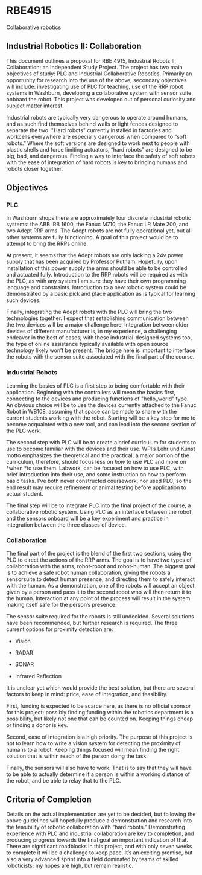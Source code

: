 # RBE4915
Collaborative robotics

## Industrial Robotics II: Collaboration

This document outlines a proposal for RBE 4915, Industrial Robots II: Collaboration; an Independent Study Project. The project has two main objectives of study: PLC and Industrial Collaborative Robotics. Primarily an opportunity for research into the use of the above, secondary objectives will include: investigating use of PLC for teaching, use of the RRP robot systems in Washburn, developing a collaborative system with sensor suite onboard the robot. This project was developed out of personal curiosity and subject matter interest.

Industrial robots are typically very dangerous to operate around humans, and as such find themselves behind walls or light fences designed to separate the two. "Hard robots" currently installed in factories and workcells everywhere are especially dangerous when compared to “soft robots.” Where the soft versions are designed to work next to people with plastic shells and force limiting actuators, “hard robots” are designed to be big, bad, and dangerous. Finding a way to interface the safety of soft robots with the ease of integration of hard robots is key to bringing humans and robots closer together.

## Objectives

### PLC

In Washburn shops there are approximately four discrete industrial robotic systems: the ABB IRB 1600, the Fanuc M710, the Fanuc LR Mate 200, and two Adept RRP arms. The Adept robots are not fully operational yet, but all other systems are fully functioning. A goal of this project would be to attempt to bring the RRPs online.

At present, it seems that the Adept robots are only lacking a 24v power supply that has been acquired by Professor Putnam. Hopefully, upon installation of this power supply the arms should be able to be controlled and actuated fully. Introduction to the RRP robots will be required as with the PLC, as with any system I am sure they have their own programming language and constraints. Introduction to a new robotic system could be demonstrated by a basic pick and place application as is typical for learning such devices. 

Finally, integrating the Adept robots with the PLC will bring the two technologies together. I expect that establishing communication between the two devices will be a major challenge here. Integration between older devices of different manufacturer is, in my experience, a challenging endeavor in the best of cases; with these industrial-designed systems too, the type of online assistance typically available with open source technology likely won’t be present. The bridge here is important to interface the robots with the sensor suite associated with the final part of the course.

### Industrial Robots

Learning the basics of PLC is a first step to being comfortable with their application. Beginning with the controllers will mean the basics first, connecting to the devices and producing functions of "hello_world" type. An obvious choice will be to use the devices currently attached to the Fanuc Robot in WB108, assuming that space can be made to share with the current students working with the robot. Starting will be a key step for me to become acquainted with a new tool, and can lead into the second section of the PLC work.

The second step with PLC will be to create a brief curriculum for students to use to become familiar with the devices and their use. WPI’s Lehr und Kunst motto emphasizes the theoretical and the practical; a major portion of the curriculum, therefore, should focus less on *how* to use PLC and more on *when *to use them. Labwork, can be focused on how to use PLC, with brief introduction into their use, and some instruction on how to perform basic tasks. I’ve both never constructed coursework, nor used PLC, so the end result may require refinement or animal testing before application to actual student. 

The final step will be to integrate PLC into the final project of the course, a collaborative robotic system. Using PLC as an interface between the robot and the sensors onboard will be a key experiment and practice in integration between the three classes of device. 

### Collaboration

The final part of the project is the blend of the first two sections, using the PLC to direct the actions of the RRP arms. The goal is to have two types of collaboration with the arms, robot-robot and robot-human. The biggest goal is to achieve a safe robot human collaboration, giving the robots a sensorsuite to detect human presence, and directing them to safely interact with the human. As a demonstration, one of the robots will accept an object given by a person and pass it to the second robot who will then return it to the human. Interaction at any point of the process will result in the system making itself safe for the person’s presence. 

The sensor suite required for the robots is still undecided. Several solutions have been recommended, but further research is required. The three current options for proximity detection are: 

* Vision 

* RADAR 

* SONAR 

* Infrared Reflection

It is unclear yet which would provide the best solution, but there are several factors to keep in mind: price, ease of integration, and feasibility. 

First, funding is expected to be scarce here, as there is no official sponsor for this project; possibly finding funding within the robotics department is a possibility, but likely not one that can be counted on. Keeping things cheap or finding a donor is key. 

Second, ease of integration is a high priority. The purpose of this project is not to learn how to write a vision system for detecting the proximity of humans to a robot. Keeping things focused will mean finding the right solution that is within reach of the person doing the task. 

Finally, the sensors will also have to work. That is to say that they will have to be able to actually determine if a person is within a working distance of the robot, and be able to relay that to the PLC.

## Criteria of Completion

Details on the actual implementation are yet to be decided, but following the above guidelines will hopefully produce a demonstration and research into the feasibility of robotic collaboration with "hard robots." Demonstrating experience with PLC and industrial collaboration are key to completion, and producing progress towards the final goal an important indication of that. There are significant roadblocks in this project, and with only seven weeks to complete it will be a challenge to keep pace. It’s an exciting premise, but also a very advanced sprint into a field dominated by teams of skilled roboticists; my hopes are high, but remain realistic. 

